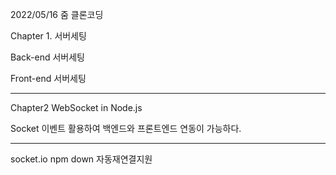 2022/05/16 줌 클론코딩

Chapter 1. 서버세팅

Back-end 서버세팅


Front-end 서버세팅

---------------
Chapter2 WebSocket in Node.js

Socket 이벤트 활용하여 백엔드와 프론트엔드 연동이 가능하다.


------------
socket.io npm down
자동재연결지원